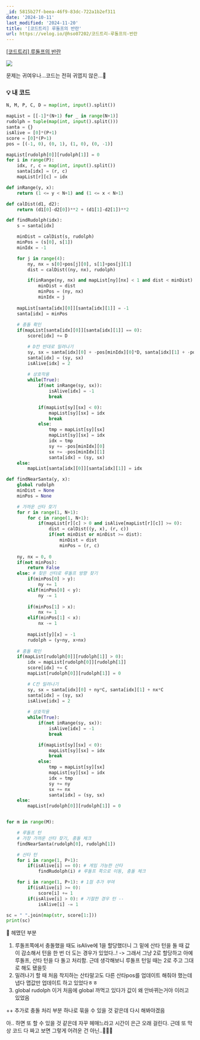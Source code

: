 ```yaml
---
_id: 5815b27f-beea-46f9-83dc-722a1b2ef311
date: '2024-10-11'
last_modified: '2024-11-20'
title: '[코드트리] 루돌프의 반란'
url: https://velog.io/@hso07202/코드트리-루돌프의-반란
---
```


[[코드트리] 루돌프의 반란](https://www.codetree.ai/training-field/frequent-problems/problems/rudolph-rebellion?&utm_source=clipboard&utm_medium=text)

![](https://velog.velcdn.com/images/hso07202/post/857fbbc1-b2d6-4cfb-b0e2-44c7db42fcad/image.png)

문제는 귀여우나...코드는 전혀 귀엽지 않은...🎅

### 💡 내 코드
```python
N, M, P, C, D = map(int, input().split())

mapList = [[-1]*(N+1) for _ in range(N+1)]
rudolph = tuple(map(int, input().split()))
santa = {}
isAlive = [0]*(P+1)
score = [0]*(P+1)
pos = [(-1, 0), (0, 1), (1, 0), (0, -1)]

mapList[rudolph[0]][rudolph[1]] = 0
for i in range(P):
    idx, r, c = map(int, input().split())
    santa[idx] = (r, c)
    mapList[r][c] = idx

def inRange(y, x):
    return (1 <= y < N+1) and (1 <= x < N+1)

def calDist(d1, d2):
    return (d1[0]-d2[0])**2 + (d1[1]-d2[1])**2

def findRudolph(idx):
    s = santa[idx]

    minDist = calDist(s, rudolph)
    minPos = (s[0], s[1])
    minIdx = -1

    for j in range(4):
        ny, nx = s[0]+pos[j][0], s[1]+pos[j][1]
        dist = calDist((ny, nx), rudolph)

        if(inRange(ny, nx) and mapList[ny][nx] < 1 and dist < minDist):
            minDist = dist
            minPos = (ny, nx)
            minIdx = j
    
    mapList[santa[idx][0]][santa[idx][1]] = -1
    santa[idx] = minPos
    
    # 충돌 확인
    if(mapList[santa[idx][0]][santa[idx][1]] == 0):
        score[idx] += D

        # D칸 반대로 밀려나기
        sy, sx = santa[idx][0] + -pos[minIdx][0]*D, santa[idx][1] + -pos[minIdx][1]*D
        santa[idx] = (sy, sx)
        isAlive[idx] = 2
            
        # 상호작용
        while(True):
            if(not inRange(sy, sx)):
                isAlive[idx] = -1
                break

            if(mapList[sy][sx] < 0):
                mapList[sy][sx] = idx
                break
            else:
                tmp = mapList[sy][sx]
                mapList[sy][sx] = idx
                idx = tmp
                sy += -pos[minIdx][0]
                sx += -pos[minIdx][1]
                santa[idx] = (sy, sx)
    else:
        mapList[santa[idx][0]][santa[idx][1]] = idx

def findNearSanta(y, x):
    global rudolph
    minDist = None
    minPos = None

    # 가까운 산타 찾기
    for r in range(1, N+1):
        for c in range(1, N+1):
            if(mapList[r][c] > 0 and isAlive[mapList[r][c]] >= 0):
                dist = calDist((y, x), (r, c))
                if(not minDist or minDist >= dist):
                    minDist = dist
                    minPos = (r, c)
                    
    ny, nx = 0, 0
    if(not minPos):
        return False
    else: # 찾은 산타로 루돌프 방향 찾기
        if(minPos[0] > y):
            ny += 1
        elif(minPos[0] < y):
            ny -= 1
        
        if(minPos[1] > x):
            nx += 1
        elif(minPos[1] < x):
            nx -= 1
        
        mapList[y][x] = -1
        rudolph = (y+ny, x+nx)
    
    # 충돌 확인
    if(mapList[rudolph[0]][rudolph[1]] > 0):
        idx = mapList[rudolph[0]][rudolph[1]]
        score[idx] += C
        mapList[rudolph[0]][rudolph[1]] = 0

        # C칸 밀려나기
        sy, sx = santa[idx][0] + ny*C, santa[idx][1] + nx*C
        santa[idx] = (sy, sx)
        isAlive[idx] = 2
            
        # 상호작용
        while(True):
            if(not inRange(sy, sx)):
                isAlive[idx] = -1
                break

            if(mapList[sy][sx] < 0):
                mapList[sy][sx] = idx
                break
            else:
                tmp = mapList[sy][sx]
                mapList[sy][sx] = idx
                idx = tmp
                sy += ny
                sx += nx
                santa[idx] = (sy, sx)
    else:
        mapList[rudolph[0]][rudolph[1]] = 0


for m in range(M):

    # 루돌프 턴
    # 가장 가까운 산타 찾기, 충돌 체크
    findNearSanta(rudolph[0], rudolph[1])

    # 산타 턴
    for i in range(1, P+1):
        if(isAlive[i] == 0): # 게임 가능한 산타
            findRudolph(i) # 루돌프 쪽으로 이동, 충돌 체크

    for i in range(1, P+1): # 1점 추가 부여
        if(isAlive[i] >= 0):
            score[i] += 1
        if(isAlive[i] > 0): # 기절한 경우 턴 --
            isAlive[i] -= 1

sc = " ".join(map(str, score[1:]))
print(sc)
```


📕 헤맸던 부분

1. 루돌프쪽에서 충돌했을 때도 isAlive에 1을 할당했더니 그 밑에 산타 턴을 돌 때 값이 감소해서 턴을 한 번 더 도는 경우가 있었다..!
-> 그래서 그냥 2로 할당하고 아예 루돌프, 산타 턴을 다 돌고 처리함. 근데 생각해보니 루돌프 턴일 때는 2로 주고 그대로 해도 됐을듯
2. 밀려나기 할 때 처음 착지하는 산타말고도 다른 산타pos를 업데이트 해줘야 했는데 냅다 맵값만 업데이트 하고 있었다ㅎㅎ
3. global rudolph 이거 처음에 global 까먹고 있다가 값이 왜 안바뀌는거야 이러고 있었음

++ 추가로 충돌 처리 부분 하나로 묶을 수 있을 것 같은데 다시 해봐야겠음

아.. 하면 또 할 수 있을 것 같은데 자꾸 헤매느라고 시간이 은근 오래 걸린다. 근데 또 막상 코드 다 짜고 보면 그렇게 어려운 건 아닌..🫠🫠🫠